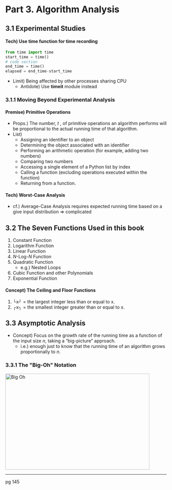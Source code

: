 # Part 3. Algorithm Analysis

## 3.1 Experimental Studies
#### Tech) Use __time__ function for time recording
```python
from time import time
start_time = time()
# code section
end_time = time()
elapsed = end_time-start_time
```
  * Limit) Being affected by other processes sharing CPU
    * Antidote) Use __timeit__ module instead
    
### 3.1.1 Moving Beyond Experimental Analysis
#### Premise) Primitive Operations   
  * Props.) The number, _t_ , of primitive operations an algorithm performs will be proportional to the actual running time of that algorithm.
  * List)
    * Assigning an identifier to an object
    * Determining the object associated with an identifier
    * Performing an arithmetic operation (for example, adding two numbers)
    * Comparing two numbers
    * Accessing a single element of a Python list by index
    * Calling a function (excluding operations executed within the function)
    * Returning from a function.
    
#### Tech) Worst-Case Analysis
* cf.) Average-Case Analysis requires expected running time based on a give input distribution => complicated

## 3.2 The Seven Functions Used in this book
1. Constant Function   
2. Logarithm Function
3. Linear Function
4. _N_-Log-_N_ Function
5. Quadratic Function
   * e.g.) Nested Loops
6. Cubic Function and other Polynomials
7. Exponential Function

#### Concept) The Ceiling and Floor Functions
1. └x┘ = the largest integer less than or equal to x.
2. ┌x┐ = the smallest integer greater than or equal to x.
  
## 3.3 Asymptotic Analysis
* Concept) Focus on the growth rate of the running time as a function of the input size _n_, taking a “big-picture” approach.
  * i.e.) enough just to know that the running time of an algorithm grows proportionally to _n_.

### 3.3.1 The "Big-Oh" Notation
<img src="" width="450px" height="300px" title="Big Oh" alt="Big Oh"></img><br/>


***
pg 145

